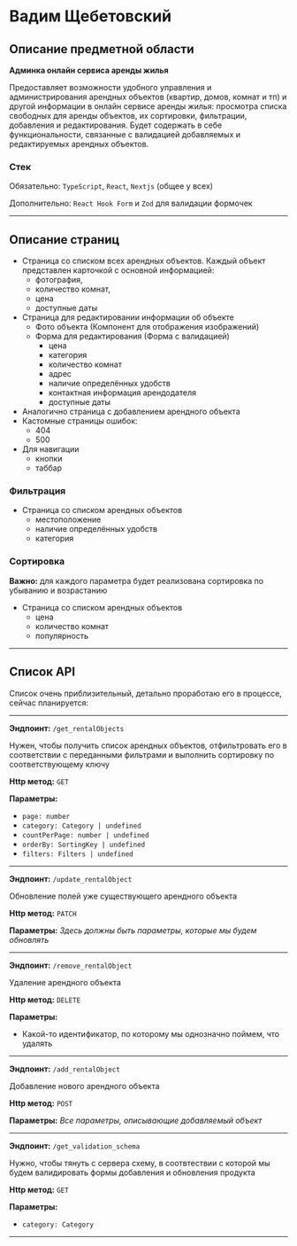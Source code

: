# Вадим Щебетовский

## Описание предметной области

**Админка онлайн сервиса аренды жилья**

Предоставляет возможности удобного управления и администрирования арендных объектов (квартир, домов, комнат и тп)
и другой информации в онлайн сервисе аренды жилья: просмотра списка свободных для аренды объектов, 
их сортировки, фильтрации, добавления и редактирования.
Будет содержать в себе функциональности, связанные с валидацией добавляемых и редактируемых арендных объектов.

### Стек

Обязательно: `TypeScript`, `React`, `Nextjs` (общее у всех)

Дополнительно: `React Hook Form` и `Zod` для валидации формочек

---

## Описание страниц

- Страница со списком всех арендных объектов. Каждый объект представлен карточкой с основной информацией: 
    - фотография, 
    - количество комнат, 
    - цена 
    - доступные даты
- Страница для редактировании информации об объекте
  - Фото объекта (Компонент для отображения изображений)
  - Форма для редактирования (Форма с валидацией)
    - цена
    - категория
    - количество комнат
    - адрес
    - наличие определённых удобств
    - контактная информация арендодателя
    - доступные даты
- Аналогично страница с добавлением арендного объекта
- Кастомные страницы ошибок:
  - 404
  - 500
- Для навигации
  - кнопки
  - таббар


### Фильтрация

- Страница со списком арендных объектов
  - местоположение
  - наличие определённых удобств
  - категория

### Сортировка

**Важно:** для каждого параметра будет реализована сортировка по убыванию и возрастанию

- Страница со списком арендных объектов
  - цена
  - количество комнат 
  - популярность

---

## Список API

Список очень приблизительный, детально проработаю его в процессе, сейчас планируется:

---

**Эндпоинт:** `/get_rentalObjects`

Нужен, чтобы получить список арендных объектов, отфильтровать его в соответствии с переданными фильтрами и выполнить сортировку по соответствующему ключу

**Http метод:** `GET`

**Параметры:**

- `page: number`
- `category: Category | undefined`
- `countPerPage: number | undefined`
- `orderBy: SortingKey | undefined`
- `filters: Filters | undefined`

---

**Эндпоинт:** `/update_rentalObject`

Обновление полей уже существующего арендного объекта 

**Http метод:** `PATCH`

**Параметры:**
_Здесь должны быть параметры, которые мы будем обновлять_

---

**Эндпоинт:** `/remove_rentalObject`

Удаление арендного объекта

**Http метод:** `DELETE`

**Параметры:**

- Какой-то идентификатор, по которому мы однозначно поймем, что удалять

---

**Эндпоинт:** `/add_rentalObject`

Добавление нового арендного объекта

**Http метод:** `POST`

**Параметры:**
_Все параметры, описывающие добавляемый объект_

---

**Эндпоинт:** `/get_validation_schema`

Нужно, чтобы тянуть с сервера схему, в соотвтествии с которой мы будем валидировать формы добавления и обновления продукта

**Http метод:** `GET`

**Параметры:**

- `category: Category`

---
